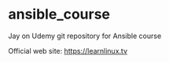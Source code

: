 # ansible_course
Jay on Udemy git repository for Ansible course

Official web site: https://learnlinux.tv
